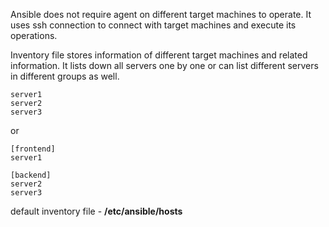 Ansible does not require agent on different target machines to operate.
It uses ssh connection to connect with target machines and execute its operations.

Inventory file stores information of different target machines and related information.
It lists down all servers one by one or can list different servers in different groups as well.
```
server1
server2
server3
```

or

```
[frontend]
server1

[backend]
server2
server3
```

default inventory file - **/etc/ansible/hosts**


